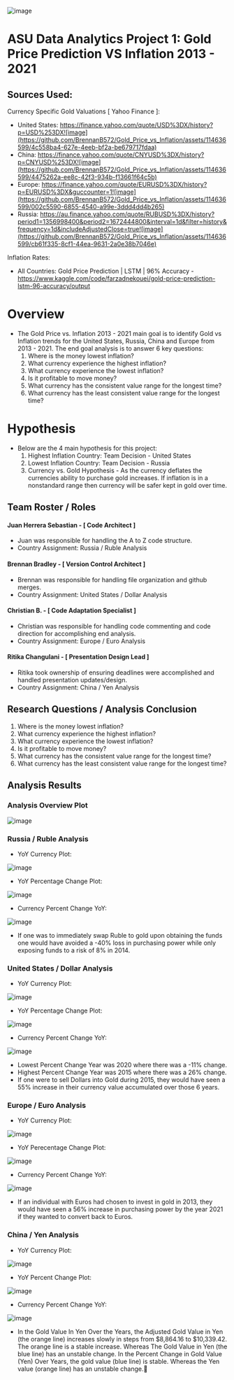 ![image](https://github.com/BrennanB572/Gold_Price_vs_Inflation/assets/114636599/62c67771-86cf-4acf-989d-6999e2971786)


# ASU Data Analytics Project 1: Gold Price Prediction VS Inflation 2013 - 2021

## Sources Used:
Currency Specific Gold Valuations [ Yahoo Finance ]: 
- United States: https://finance.yahoo.com/quote/USD%3DX/history?p=USD%253DX![image](https://github.com/BrennanB572/Gold_Price_vs_Inflation/assets/114636599/4c558ba4-627e-4eeb-bf2a-be679717fdaa)
- China: https://finance.yahoo.com/quote/CNYUSD%3DX/history?p=CNYUSD%253DX![image](https://github.com/BrennanB572/Gold_Price_vs_Inflation/assets/114636599/4475262a-ee8c-42f3-934b-f13661f64c5b)
- Europe: https://finance.yahoo.com/quote/EURUSD%3DX/history?p=EURUSD%3DX&guccounter=1![image](https://github.com/BrennanB572/Gold_Price_vs_Inflation/assets/114636599/002c5590-6855-4540-a99e-3ddd4dd4b265)
- Russia: https://au.finance.yahoo.com/quote/RUBUSD%3DX/history?period1=1356998400&period2=1672444800&interval=1d&filter=history&frequency=1d&includeAdjustedClose=true![image](https://github.com/BrennanB572/Gold_Price_vs_Inflation/assets/114636599/cb61f335-8cf1-44ea-9631-2a0e38b7046e)


Inflation Rates:
- All Countries: Gold Price Prediction | LSTM | 96% Accuracy - https://www.kaggle.com/code/farzadnekouei/gold-price-prediction-lstm-96-accuracy/output

# Overview
- The Gold Price vs. Inflation 2013 - 2021 main goal is to identify Gold vs Inflation trends for the United States, Russia, China and Europe from 2013 - 2021. The end goal analysis is to answer 6 key questions:
  1. Where is the money lowest inflation?
  2. What currency experience the highest inflation?
  3. What currency experience the lowest inflation?
  4. Is it profitable to move money?
  5. What currency has the consistent value range for the longest time?
  6. What currency has the least consistent value range for the longest time?

# Hypothesis
- Below are the 4 main hypothesis for this project:
   1. Highest Inflation Country: Team Decision - United States
   2. Lowest Inflation Country: Team Decision - Russia
   3. Currency vs. Gold Hypothesis - As the currency deflates the currencies ability to purchase gold increases. If inflation is in a nonstandard range then currency will be safer kept in gold over time.

## Team Roster / Roles
#### Juan Herrera Sebastian - [ Code Architect ] 
- Juan was responsible for handling the A to Z code structure.
- Country Assignment: Russia / Ruble Analysis
#### Brennan Bradley - [ Version Control Architect ]
- Brennan was responsible for handling file organization and github merges.
- Country Assignment: United States / Dollar Analysis
#### Christian B. - [ Code Adaptation Specialist ]
- Christian was responsible for handling code commenting and code direction for accomplishing end analysis.
- Country Assignment: Europe / Euro Analysis
#### Ritika Changulani - [ Presentation Design Lead ] 
- Ritika took ownership of ensuring deadlines were accomplished and handled presentation updates/design.
- Country Assignment: China / Yen Analysis

## Research Questions / Analysis Conclusion
1. Where is the money lowest inflation?
2. What currency experience the highest inflation?
3. What currency experience the lowest inflation?
4. Is it profitable to move money?
5. What currency has the consistent value range for the longest time?
6. What currency has the least consistent value range for the longest time? 

## Analysis Results

### Analysis Overview Plot

![image](https://github.com/BrennanB572/Gold_Price_vs_Inflation/assets/114636599/50a58c32-0311-44b0-bd4d-f3839f08df4b)


### Russia / Ruble Analysis

- YoY Currency Plot:

![image](https://github.com/BrennanB572/Gold_Price_vs_Inflation/assets/114636599/84de2f3a-749d-4576-929a-403f500dd4c3)

- YoY Percentage Change Plot: 

![image](https://github.com/BrennanB572/Gold_Price_vs_Inflation/assets/114636599/49e6e727-b2af-49fa-96ae-d23202f35d83)

- Currency Percent Change YoY:

![image](https://github.com/BrennanB572/Gold_Price_vs_Inflation/assets/114636599/b4e3aac0-6b3c-497b-b848-3185aed8eca1)

- If one was to immediately swap Ruble to gold upon obtaining the funds one would have avoided a -40% loss in purchasing power while only exposing funds to a risk of 8% in 2014.

### United States / Dollar Analysis

- YoY Currency Plot:

![image](https://github.com/BrennanB572/Gold_Price_vs_Inflation/assets/114636599/e2d51b6d-bb21-408d-a2c0-5c4939b9354c)

- YoY Percentage Change Plot: 

![image](https://github.com/BrennanB572/Gold_Price_vs_Inflation/assets/114636599/b124b89e-db80-4f0a-b16b-3ea127569252)

- Currency Percent Change YoY:

![image](https://github.com/BrennanB572/Gold_Price_vs_Inflation/assets/114636599/259a7b22-ef35-43f8-bc8c-04d3b4a1d8fd)

- Lowest Percent Change Year was 2020 where there was a -11% change.
- Highest Percent Change Year was 2015 where there was a 26% change.
- If one were to sell Dollars into Gold during 2015, they would have seen a 55% increase in their currency value accumulated over those 6 years.

### Europe / Euro Analysis

- YoY Currency Plot:

![image](https://github.com/BrennanB572/Gold_Price_vs_Inflation/assets/114636599/9ae8375f-cbb3-4aef-bf98-174a1a014cfb)

- YoY Perecentage Change Plot:

![image](https://github.com/BrennanB572/Gold_Price_vs_Inflation/assets/114636599/1e81dcd6-56b1-4575-bdb8-4532a86778d1)

- Currency Percent Change YoY:

![image](https://github.com/BrennanB572/Gold_Price_vs_Inflation/assets/114636599/2d497989-018e-45c9-958d-e2804cc45580)

- If an individual with Euros had chosen to invest in gold in 2013, they would have seen a 56% increase in purchasing power by the year 2021 if they wanted to convert back to Euros.

### China / Yen Analysis

- YoY Currency Plot:

![image](https://github.com/BrennanB572/Gold_Price_vs_Inflation/assets/114636599/4336c676-81fa-413e-b4d8-7de2ce963bc6)

- YoY Percent Change Plot:

![image](https://github.com/BrennanB572/Gold_Price_vs_Inflation/assets/114636599/aee58238-17c7-42e8-b653-31e8366d7e2e)

- Currency Percent Change YoY:

![image](https://github.com/BrennanB572/Gold_Price_vs_Inflation/assets/114636599/084bf9ee-aa96-4a1d-92e7-534cbae15a3b)

- In the Gold Value In Yen Over the Years, the Adjusted Gold Value in Yen (the orange line) increases slowly in steps from $8,864.16 to $10,339.42. The orange line is a stable increase.
Whereas The Gold Value in Yen (the blue line) has an unstable change. 
In the Percent Change in Gold Value (Yen) Over Years, the gold value (blue line) is stable. Whereas the Yen value (orange line) has an unstable change.














